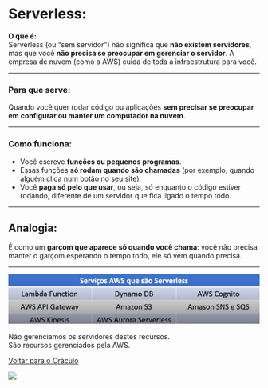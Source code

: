 # Serverless:

**O que é:**  
Serverless (ou “sem servidor”) não significa que **não existem servidores**, mas que você **não precisa se preocupar em gerenciar o servidor**. A empresa de nuvem (como a AWS) cuida de toda a infraestrutura para você.

---

### **Para que serve:**  
Quando você quer rodar código ou aplicações **sem precisar se preocupar em configurar ou manter um computador na nuvem**.

---

### **Como funciona:**

- Você escreve **funções ou pequenos programas**.
- Essas funções **só rodam quando são chamadas** (por exemplo, quando alguém clica num botão no seu site).
- Você **paga só pelo que usar**, ou seja, só enquanto o código estiver rodando, diferente de um servidor que fica ligado o tempo todo.

---

##  **Analogia:**  
É como um **garçom que aparece só quando você chama**: você não precisa manter o garçom esperando o tempo todo, ele só vem quando precisa.

---

![alt text](.img/servelessTipos.png)

Não gerenciamos os servidores destes recursos.  
São recursos gerenciados pela AWS.
<br>

[Voltar para o Oráculo](../../Oracle/Oráculo.md)
<p align="left">
  <img src="https://media0.giphy.com/media/v1.Y2lkPTc5MGI3NjExNHl6NXVoZ2hjZnkxYTNndHdjczdzYm5laW1tc3phMTc4ZjNwZXpkciZlcD12MV9pbnRlcm5hbF9naWZfYnlfaWQmY3Q9Zw/MgkBTmxt18lGg/giphy.gif" width="157"/>
</p>